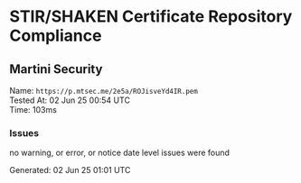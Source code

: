 # STIR/SHAKEN Certificate Repository Compliance

## Martini Security

Name: `https://p.mtsec.me/2e5a/ROJisveYd4IR.pem`\
Tested At: 02 Jun 25 00:54 UTC\
Time: 103ms

### Issues

no warning, or error, or notice date level issues were found

Generated: 02 Jun 25 01:01 UTC